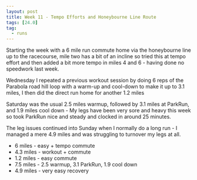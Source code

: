 ```yaml
---
layout: post
title: Week 11 - Tempo Efforts and Honeybourne Line Route
tags: [24.0]
tag:
  - runs
---
```


Starting the week with a 6 mile run commute home via the honeybourne line up to the racecourse, mile two has a bit of an incline so tried this at tempo effort and then added a bit more tempo in miles 4 and 6 - having done no speedwork last week.

Wednesday I repeated a previous workout session by doing 6 reps of the Parabola road hill loop with a warm-up and cool-down to make it up to 3.1 miles, I then did the direct run home for another 1.2 miles

Saturday was the usual 2.5 miles warmup, followed by 3.1 miles at ParkRun, and 1.9 miles cool down - My legs have been very sore and heavy this week so took ParkRun nice and steady and clocked in around 25 minutes.

The leg issues continued into Sunday when I normally do a long run - I managed a mere 4.9 miles and was struggling to turnover my legs at all.

* 6 miles - easy + tempo commute
* 4.3 miles - workout + commute
* 1.2 miles - easy commute
* 7.5 miles - 2.5 warmup, 3.1 ParkRun, 1.9 cool down
* 4.9 miles - very easy recovery
